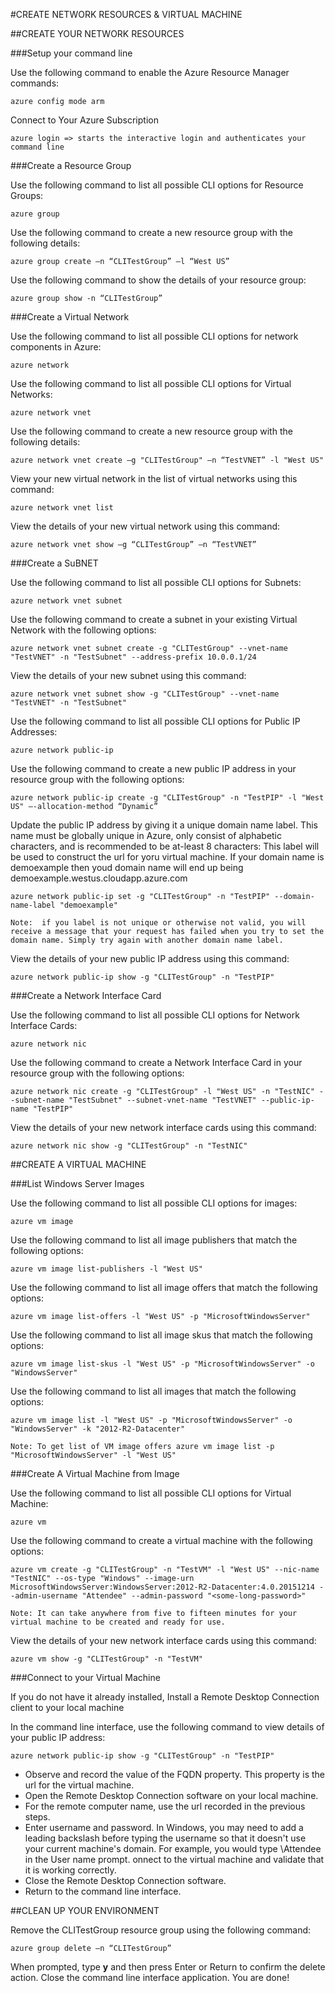 #CREATE NETWORK RESOURCES & VIRTUAL MACHINE

##CREATE YOUR NETWORK RESOURCES

###Setup your command line

Use the following command to enable the Azure Resource Manager commands:
    
    azure config mode arm


Connect to Your Azure Subscription

    azure login => starts the interactive login and authenticates your command line


###Create a Resource Group

Use the following command to list all possible CLI options for Resource Groups:

    azure group


Use the following command to create a new resource group with the following details:

    azure group create –n “CLITestGroup” –l “West US”


Use the following command to show the details of your resource group:

    azure group show -n “CLITestGroup”


###Create a Virtual Network

Use the following command to list all possible CLI options for network components in Azure:

    azure network


Use the following command to list all possible CLI options for Virtual Networks:

    azure network vnet


Use the following command to create a new resource group with the following details:

    azure network vnet create –g "CLITestGroup" –n “TestVNET” -l "West US"


View your new virtual network in the list of virtual networks using this command:

    azure network vnet list


View the details of your new virtual network using this command:

    azure network vnet show –g “CLITestGroup” –n “TestVNET”

###Create a SuBNET

Use the following command to list all possible CLI options for Subnets:

    azure network vnet subnet


Use the following command to create a subnet in your existing Virtual Network with the following options:

    azure network vnet subnet create -g "CLITestGroup" --vnet-name "TestVNET" -n "TestSubnet" --address-prefix 10.0.0.1/24


View the details of your new subnet using this command:

    azure network vnet subnet show -g "CLITestGroup" --vnet-name "TestVNET" -n "TestSubnet"


Use the following command to list all possible CLI options for Public IP Addresses:

    azure network public-ip


Use the following command to create a new public IP address in your resource group with the following options:

    azure network public-ip create -g "CLITestGroup" -n "TestPIP" -l "West US" –-allocation-method “Dynamic”


Update the public IP address by giving it a unique domain name label. This name must be globally unique in Azure, only consist of alphabetic characters, and is recommended to be at-least 8 characters:
This label will be used to construct the url for yoru virtual machine. 
If your domain name is demoexample then youd domain name will end up being 
demoexample.westus.cloudapp.azure.com

    azure network public-ip set -g "CLITestGroup" -n "TestPIP" --domain-name-label "demoexample"

    Note:  if you label is not unique or otherwise not valid, you will receive a message that your request has failed when you try to set the domain name. Simply try again with another domain name label.


View the details of your new public IP address using this command:

    azure network public-ip show -g "CLITestGroup" -n "TestPIP"


###Create a Network Interface Card

Use the following command to list all possible CLI options for Network Interface Cards:

    azure network nic


Use the following command to create a Network Interface Card in your resource group with the following options:

    azure network nic create -g "CLITestGroup" -l "West US" -n "TestNIC" --subnet-name "TestSubnet" --subnet-vnet-name "TestVNET" --public-ip-name "TestPIP"


View the details of your new network interface cards using this command:

    azure network nic show -g "CLITestGroup" -n "TestNIC"


##CREATE A VIRTUAL MACHINE

###List Windows Server Images

Use the following command to list all possible CLI options for images:

    azure vm image


Use the following command to list all image publishers that match the following options:

    azure vm image list-publishers -l "West US"


Use the following command to list all image offers that match the following options:

    azure vm image list-offers -l "West US" -p "MicrosoftWindowsServer"


Use the following command to list all image skus that match the following options:

    azure vm image list-skus -l "West US" -p "MicrosoftWindowsServer" -o "WindowsServer"


Use the following command to list all images that match the following options:

    azure vm image list -l "West US" -p "MicrosoftWindowsServer" -o "WindowsServer" -k "2012-R2-Datacenter"

    Note: To get list of VM image offers azure vm image list -p "MicrosoftWindowsServer" -l "West US"


###Create A Virtual Machine from Image

Use the following command to list all possible CLI options for Virtual Machine:

    azure vm


Use the following command to create a virtual machine with the following options:

    azure vm create -g "CLITestGroup" -n "TestVM" -l "West US" --nic-name "TestNIC" --os-type "Windows" --image-urn MicrosoftWindowsServer:WindowsServer:2012-R2-Datacenter:4.0.20151214 --admin-username "Attendee" --admin-password "<some-long-password>"

    Note: It can take anywhere from five to fifteen minutes for your virtual machine to be created and ready for use.


View the details of your new network interface cards using this command:

    azure vm show -g "CLITestGroup" -n "TestVM"


###Connect to your Virtual Machine

If you do not have it already installed, Install a Remote Desktop Connection client to your local machine

In the command line interface, use the following command to view details of your public IP address:

    azure network public-ip show -g "CLITestGroup" -n "TestPIP"

- Observe and record the value of the FQDN property. This property is the url for the virtual machine.
- Open the Remote Desktop Connection software on your local machine.
- For the remote computer name, use the url recorded in the previous steps.
- Enter username and password. In Windows, you may need to add a leading backslash before typing the username so that it doesn't use your current machine's domain. For example, you would type \Attendee in the User name prompt.
onnect to the virtual machine and validate that it is working correctly.
- Close the Remote Desktop Connection software.
- Return to the command line interface.

##CLEAN UP YOUR ENVIRONMENT

Remove the CLITestGroup resource group using the following command:

    azure group delete –n “CLITestGroup”

When prompted, type **y** and then press Enter or Return to confirm the delete action.
Close the command line interface application. You are done!
